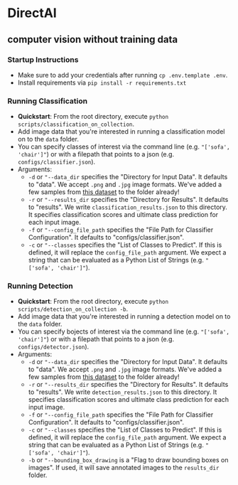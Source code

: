 # DirectAI
## computer vision without training data

### Startup Instructions
- Make sure to add your credentials after running `cp .env.template .env`.
- Install requirements via `pip install -r requirements.txt`

### Running Classification
- **Quickstart**: From the root directory, execute `python scripts/classification_on_collection`.
- Add image data that you're interested in running a classification model on to the `data` folder. 
- You can specify classes of interest via the command line (e.g. `"['sofa', 'chair']"`) or with a filepath that points to a json (e.g. `configs/classifier.json`). 
- Arguments:
    - `-d` or `"--data_dir` specifies the "Directory for Input Data". It defaults to "data". We accept `.png` and `.jpg` image formats. We've added a few samples from [this dataset](https://universe.roboflow.com/roboflow-100/furniture-ngpea) to the folder already! 
    - `-r` or `"--results_dir` specifies the "Directory for Results". It defaults to "results". We write `classification_results.json` to this directory. It specifies classification scores and ultimate class prediction for each input image.
    - `-f` or `"--config_file_path` specifies the "File Path for Classifier Configuration". It defaults to "configs/classifier.json".
    - `-c` or `"--classes` specifies the "List of Classes to Predict". If this is defined, it will replace the `config_file_path` argument. We expect a string that can be evaluated as a Python List of Strings (e.g. `"['sofa', 'chair']"`).

### Running Detection
- **Quickstart**: From the root directory, execute `python scripts/detection_on_collection -b`.
- Add image data that you're interested in running a detection model on to the `data` folder. 
- You can specify bojects of interest via the command line (e.g. `"['sofa', 'chair']"`) or with a filepath that points to a json (e.g. `configs/detector.json`). 
- Arguments:
    - `-d` or `"--data_dir` specifies the "Directory for Input Data". It defaults to "data". We accept `.png` and `.jpg` image formats. We've added a few samples from [this dataset](https://universe.roboflow.com/roboflow-100/furniture-ngpea) to the folder already! 
    - `-r` or `"--results_dir` specifies the "Directory for Results". It defaults to "results". We write `detection_results.json` to this directory. It specifies classification scores and ultimate class prediction for each input image.
    - `-f` or `"--config_file_path` specifies the "File Path for Classifier Configuration". It defaults to "configs/classifier.json".
    - `-c` or `"--classes` specifies the "List of Classes to Predict". If this is defined, it will replace the `config_file_path` argument. We expect a string that can be evaluated as a Python List of Strings (e.g. `"['sofa', 'chair']"`).
    - `-b` or `"--bounding_box_drawing` is a "Flag to draw bounding boxes on images". If used, it will save annotated images to the `results_dir` folder. 
